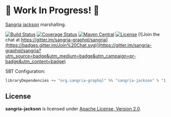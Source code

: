 # 🚧 Work In Progress! 🚧

[Sangria](http://sangria-graphql.org/) [jackson](http://json4s.org) marshalling.

[![Build Status](https://travis-ci.org/sangria-graphql/sangria-jackson.svg?branch=master)](https://travis-ci.org/sangria-graphql/sangria-jackson)
[![Coverage Status](http://coveralls.io/repos/sangria-graphql/sangria-jackson/badge.svg?branch=master&service=github)](http://coveralls.io/github/sangria-graphql/sangria-jackson?branch=master)
[![Maven Central](https://maven-badges.herokuapp.com/maven-central/org.sangria-graphql/sangria-jackson_2.11/badge.svg)](https://maven-badges.herokuapp.com/maven-central/org.sangria-graphql/sangria-jackson_2.11)
[![License](http://img.shields.io/:license-Apache%202-brightgreen.svg)](http://www.apache.org/licenses/LICENSE-2.0.txt)
[![Join the chat at https://gitter.im/sangria-graphql/sangria](https://badges.gitter.im/Join%20Chat.svg)](https://gitter.im/sangria-graphql/sangria?utm_source=badge&utm_medium=badge&utm_campaign=pr-badge&utm_content=badge)

SBT Configuration:

```scala
libraryDependencies += "org.sangria-graphql" %% "sangria-jackson" % "1.0.1"
```

## License

**sangria-jackson** is licensed under [Apache License, Version 2.0](http://www.apache.org/licenses/LICENSE-2.0).
